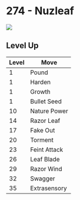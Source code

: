 # 274 - Nuzleaf
![][274]

## Level Up

Level | Move
---   | ---
  1   | Pound
  1   | Harden
  1   | Growth
  1   | Bullet Seed
 10   | Nature Power
 14   | Razor Leaf
 17   | Fake Out
 20   | Torment
 23   | Feint Attack
 26   | Leaf Blade
 29   | Razor Wind
 32   | Swagger
 35   | Extrasensory



[274]: ../img/pokemon/274.png
